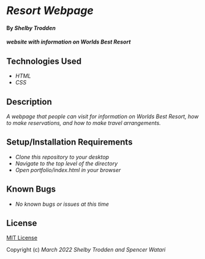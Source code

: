 # _Resort Webpage_

#### By _**Shelby Trodden**_

#### _website with information on Worlds Best Resort_

## Technologies Used

* _HTML_
* _CSS_


## Description

_A webpage that people can visit for information on Worlds Best Resort, how to make reservations, and how to make travel arrangements._

## Setup/Installation Requirements

* _Clone this repository to your desktop_ 
* _Navigate to the top level of the directory_ 
* _Open portfolio/index.html in your browser_

## Known Bugs

* _No known bugs or issues at this time_


## License

[MIT License](/LICENSE.txt)

Copyright (c) _March 2022_ _Shelby Trodden and Spencer Watari_
